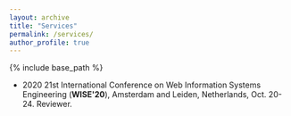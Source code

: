 ```yaml
---
layout: archive
title: "Services"
permalink: /services/
author_profile: true
---
```


{% include base_path %}

* 2020 21st International Conference on Web Information Systems Engineering (**WISE'20**), Amsterdam and Leiden, Netherlands, Oct. 20-24. Reviewer.
